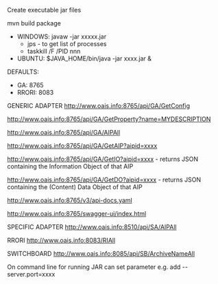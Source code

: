 Create executable jar files

mvn build package

- WINDOWS: javaw -jar xxxxx.jar
  - jps - to get list of processes
  - taskkill /F /PID nnn
- UBUNTU:  $JAVA_HOME/bin/java -jar xxxx.jar &

DEFAULTS:
- GA: 8765
- RRORI: 8083

GENERIC ADAPTER
http://www.oais.info:8765/api/GA/GetConfig

http://www.oais.info:8765/api/GA/GetProperty?name=MYDESCRIPTION

http://www.oais.info:8765/api/GA/AIPAll

http://www.oais.info:8765/api/GA/GetAIP?aipid=xxxx 



http://www.oais.info:8765/api/GA/GetIO?aipid=xxxx   - returns JSON containing the Information Object of that AIP

http://www.oais.info:8765/api/GA/GetDO?aipid=xxxx   - returns JSON containing the (Content) Data Object of that AIP

http://www.oais.info:8765/v3/api-docs.yaml

http://www.oais.info:8765/swagger-ui/index.html


SPECIFIC ADAPTER
http://www.oais.info:8510/api/SA/AIPAll

RRORI
http://www.oais.info:8083/RIAll

SWITCHBOARD
http://www.oais.info:8085/api/SB/ArchiveNameAll

On command line for running JAR can set parameter e.g. add --server.port=xxxx
